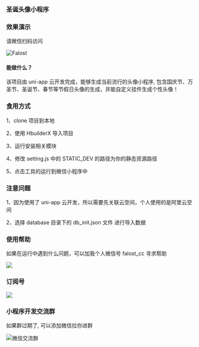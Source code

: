 ### 圣诞头像小程序


### 效果演示

请微信扫码访问

![Falost](https://falost.gitee.io/static/falost/falost_mp.jpg)

#### 能做什么？

该项目由 uni-app 云开发完成，能够生成当前流行的头像小程序, 包含国庆节、万圣节、圣诞节、春节等节假日头像的生成，并能自定义挂件生成个性头像！

### 食用方式
 
1、clone 项目到本地

2、使用 HbuilderX 导入项目

3、运行安装相关模块

4、修改 setting.js 中的 STATIC_DEV 的路径为你的静态资源路径

5、点击工具的运行到微信小程序中

### 注意问题

1、因为使用了 uni-app 云开发，所以需要先关联云空间，个人使用的是阿里云空间

2、选择 database 目录下的 db_init.json 文件 进行导入数据


### 使用帮助

如果在运行中遇到什么问题，可以加我个人微信号 falost_cc 寻求帮助

![](https://falost.gitee.io/static/falost/qrcode_for_falost_cc.jpg)


### 订阅号

![](https://falost.gitee.io/static/falost/qrcode_for_falost.jpg)

### 小程序开发交流群

如果群过期了, 可以添加微信拉你进群

![微信交流群](https://falost.gitee.io/static/falost/20211217223700.png)